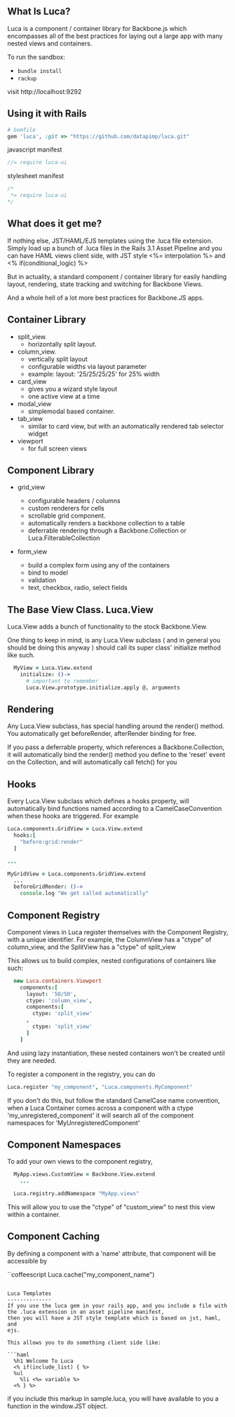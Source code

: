 What Is Luca?
-------------
Luca is a component / container library for Backbone.js which
encompasses all of the best practices for laying out a large
app with many nested views and containers.

To run the sandbox:

* `bundle install`
* `rackup`

visit http://localhost:9292

Using it with Rails
-------------------
```ruby
# Gemfile
gem 'luca', :git => "https://github.com/datapimp/luca.git" 
```

javascript manifest

```javascript
//= require luca-ui
```

stylesheet manifest

```css
/*
 *= require luca-ui
*/
```

What does it get me?
--------------------
If nothing else, JST/HAML/EJS templates using the .luca file extension.
Simply load up a bunch of .luca files in the Rails 3.1 Asset Pipeline
and you can have HAML views client side, with JST style <%=
interpolation %> and <% if(conditional_logic) %>

But in actuality, a standard component / container library for easily
handling layout, rendering, state tracking and switching for Backbone
Views.

And a whole hell of a lot more best practices for Backbone.JS apps.

Container Library
-----------------------------
- split_view.  
  - horizontally split layout.
- column_view. 
  - vertically split layout  
  - configurable widths via layout parameter
  - example: layout: '25/25/25/25' for 25% width
- card_view
  - gives you a wizard style layout
  - one active view at a time
- modal_view
  - simplemodal based container.
- tab_view
  - similar to card view, but with an automatically rendered tab
    selector widget
- viewport
  - for full screen views

Component Library
-----------------
- grid_view
  - configurable headers / columns
  - custom renderers for cells
  - scrollable grid component.
  - automatically renders a backbone collection to a table
  - deferrable rendering through a Backbone.Collection or
    Luca.FilterableCollection

- form_view
  - build a complex form using any of the containers
  - bind to model
  - validation
  - text, checkbox, radio, select fields

The Base View Class.  Luca.View
-------------------------------
Luca.View adds a bunch of functionality to the stock Backbone.View.  

One thing to keep in mind, is any Luca.View subclass ( and in general
you should be doing this anyway ) should call its super class'
initialize method like such.

```coffeescript
  MyView = Luca.View.extend
    initialize: ()->
      # important to remember
      Luca.View.prototype.initialize.apply @, arguments
```

Rendering
---------
Any Luca.View subclass, has special handling around the render() method.
You automatically get beforeRender, afterRender binding for free.

If you pass a deferrable property, which references a
Backbone.Collection, it will automatically bind the render() method you
define to the 'reset' event on the Collection, and will automatically
call fetch() for you

Hooks
-----
Every Luca.View subclass which defines a hooks property, 
will automatically bind functions named according to a
CamelCaseConvention when these hooks are triggered.  For example

```coffeescript
Luca.components.GridView = Luca.View.extend
  hooks:[
    "before:grid:render" 
  ]

...

MyGridView = Luca.components.GridView.extend
  ...
  beforeGridRender: ()->
    console.log "We get called automatically"
```

Component Registry
------------------
Component views in Luca register themselves with the Component Registry,
with a unique identifier.  For example, the ColumnView has a "ctype" of
column_view, and the SplitView has a "ctype" of split_view  

This allows us to build complex, nested configurations of
containers like such:

```coffeescript
  new Luca.containers.Viewport
    components:[
      layout: '50/50',
      ctype: 'column_view',
      components:[
        ctype: 'split_view' 
      ,
        ctype: 'split_view'
      ]
    ]
```

And using lazy instantiation, these nested containers won't be 
created until they are needed.  

To register a component in the registry, you can do

```coffeescript
Luca.register "my_component", "Luca.components.MyComponent"
```

If you don't do this, but follow the standard CamelCase name convention,
when a Luca Container comes across a component with a ctype
'my_unregistered_component' it will search all of the component
namespaces for 'MyUnregisteredComponent'

Component Namespaces
--------------------
To add your own views to the component registry, 

```coffeescript
  MyApp.views.CustomView = Backbone.View.extend
    ...

  Luca.registry.addNamespace "MyApp.views"
```

This will allow you to use the "ctype" of "custom_view" to nest
this view within a container.

Component Caching
-----------------
By defining a component with a 'name' attribute, that component will
be accessible by 

``coffeescript
Luca.cache("my_component_name")
```

Luca Templates
--------------
If you use the luca gem in your rails app, and you include a file with
the .luca extension in an asset pipeline manifest, 
then you will have a JST style template which is based on jst, haml, and
ejs.

This allows you to do something client side like:

```haml
  %h1 Welcome To Luca
  <% if(include_list) { %>
  %ul
    %li <%= variable %>
  <% } %>
```

if you include this markup in sample.luca, you will have available to
you a function in the window.JST object.
